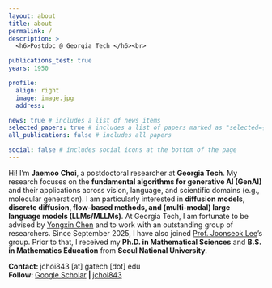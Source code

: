 ```yaml
---
layout: about
title: about
permalink: /
description: >
  <h6>Postdoc @ Georgia Tech </h6><br>

publications_test: true
years: 1950

profile:
  align: right
  image: image.jpg
  address:

news: true # includes a list of news items
selected_papers: true # includes a list of papers marked as "selected={true}"
all_publications: false # includes all papers

social: false # includes social icons at the bottom of the page
---
```


<p></p>

Hi! I’m <strong>Jaemoo Choi</strong>, a postdoctoral researcher at <strong>Georgia Tech</strong>.
My research focuses on the <strong>fundamental algorithms for generative AI (GenAI)</strong> and their applications across vision, language, and scientific domains (e.g., molecular generation). I am particularly interested in <strong>diffusion models, discrete diffusion, flow-based methods, and (multi-modal) large language models (LLMs/MLLMs)</strong>. At Georgia Tech, I am fortunate to be advised by <a href="https://scholar.google.com/citations?user=2z7iDDUAAAAJ&hl" target="_blank">Yongxin Chen</a> and to work with an outstanding group of researchers. Since September 2025, I have also joined <a href="https://scholar.google.com/citations?user=M-MfqpMAAAAJ&hl" target="_blank">Prof. Joonseok Lee</a>’s group. Prior to that, I received my <strong>Ph.D. in Mathematical Sciences</strong> and <strong>B.S. in Mathematics Education</strong> from <strong>Seoul National University</strong>.

<strong>Contact: </strong>
jchoi843 [at] gatech [dot] edu
<br>
<strong>Follow: </strong>
<a href="https://scholar.google.com/citations?user=Ba2G6sIAAAAJ" target="_blank" title="Google Scholar"><i class="ai ai-google-scholar"></i> Google Scholar</a>
<strong> | </strong>
<a href="https://github.com/jchoi843" target="_blank" title="GitHub"><i class="fab fa-github"></i> jchoi843</a>
<br><br>
